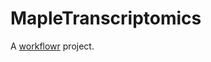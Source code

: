 # MapleTranscriptomics

A [workflowr][] project.

[workflowr]: https://github.com/workflowr/workflowr
